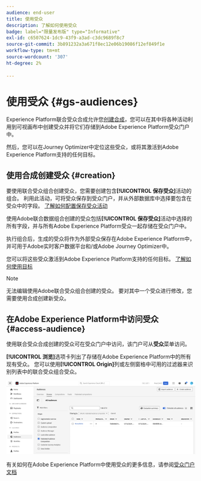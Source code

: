 ```yaml
---
audience: end-user
title: 使用受众
description: 了解如何使用受众
badge: label="限量发布版" type="Informative"
exl-id: c6507624-1dc9-43f9-a3ad-c3dc9689f8c7
source-git-commit: 3b891232a3a671f8ec12e06b19086f12ef849f1e
workflow-type: tm+mt
source-wordcount: '307'
ht-degree: 2%

---
```


# 使用受众 {#gs-audiences}

Experience Platform联合受众合成允许您[创建合成](../compositions/gs-compositions.md)，您可以在其中将各种活动利用到可视画布中创建受众并将它们存储到Adobe Experience Platform受众门户中。

然后，您可以在Journey Optimizer中定位这些受众，或将其激活到Adobe Experience Platform支持的任何目标。

## 使用合成创建受众 {#creation}

要使用联合受众组合创建受众，您需要创建包含&#x200B;**[!UICONTROL 保存受众]**&#x200B;活动的组合。 利用此活动，可将受众保存到受众门户，并从外部数据库中选择要包含在受众中的字段。 [了解如何配置保存受众活动](../compositions/activities/save-audience.md)

使用Adobe联合数据组合创建的受众包括&#x200B;**[!UICONTROL 保存受众]**&#x200B;活动中选择的所有字段，并与所有Adobe Experience Platform受众一起存储在受众门户中。

执行组合后，生成的受众将作为外部受众保存在Adobe Experience Platform中，并可用于Adobe实时客户数据平台和/或Adobe Journey Optimizer中。

您可以将这些受众激活到Adobe Experience Platform支持的任何目标。 [了解如何使用目标](https://experienceleague.adobe.com/en/docs/experience-platform/destinations/home)

>[!NOTE]
>
>无法编辑使用Adobe联合受众组合创建的受众。 要对其中一个受众进行修改，您需要使用合成创建新受众。

## 在Adobe Experience Platform中访问受众 {#access-audience}

使用联合受众合成创建的受众可在受众门户中访问，该门户可从&#x200B;**受众**&#x200B;菜单访问。

**[!UICONTROL 浏览]**&#x200B;选项卡列出了存储在Adobe Experience Platform中的所有现有受众。 您可以使用&#x200B;**[!UICONTROL Origin]**&#x200B;列或左侧窗格中可用的过滤器来识别列表中的联合受众组合受众。

![](assets/audiences-list.png)

有关如何在Adobe Experience Platform中使用受众的更多信息，请参阅[受众门户文档](https://experienceleague.adobe.com/en/docs/experience-platform/segmentation/ui/audience-portal)

<!-- add link to this donc once published: https://jira.corp.adobe.com/browse/PLAT-198674-->